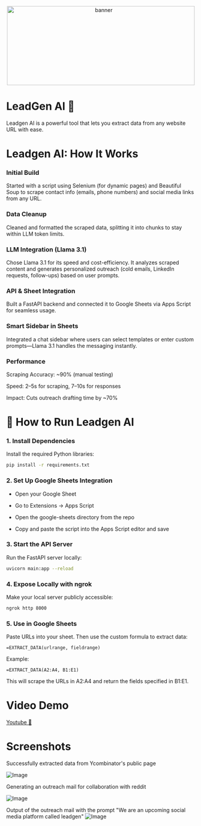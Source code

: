 <p align="center">
    <img src="https://github.com/user-attachments/assets/7d44d1c9-f1d8-477e-8c4c-6485ce086471" alt="banner" height="210" width = "500">
</p>

# LeadGen AI 👾
Leadgen AI is a powerful tool that lets you extract data from any website URL with ease.

# Leadgen AI: How It Works

### Initial Build
Started with a script using Selenium (for dynamic pages) and Beautiful Soup to scrape contact info (emails, phone numbers) and social media links from any URL.

### Data Cleanup
Cleaned and formatted the scraped data, splitting it into chunks to stay within LLM token limits.

### LLM Integration (Llama 3.1)
Chose Llama 3.1 for its speed and cost-efficiency. It analyzes scraped content and generates personalized outreach (cold emails, LinkedIn requests, follow-ups) based on user prompts.

### API & Sheet Integration
Built a FastAPI backend and connected it to Google Sheets via Apps Script for seamless usage.

### Smart Sidebar in Sheets
Integrated a chat sidebar where users can select templates or enter custom prompts—Llama 3.1 handles the messaging instantly.

### Performance

Scraping Accuracy: ~90% (manual testing)

Speed: 2–5s for scraping, 7–10s for responses

Impact: Cuts outreach drafting time by ~70%

# 🚀 How to Run Leadgen AI

### 1. Install Dependencies
Install the required Python libraries:

```bash
pip install -r requirements.txt
```
### 2. Set Up Google Sheets Integration

- Open your Google Sheet

- Go to Extensions → Apps Script

- Open the google-sheets directory from the repo

- Copy and paste the script into the Apps Script editor and save

### 3. Start the API Server

Run the FastAPI server locally:

```bash
uvicorn main:app --reload
```
### 4. Expose Locally with ngrok
Make your local server publicly accessible:

```bash
ngrok http 8000
```
### 5. Use in Google Sheets
Paste URLs into your sheet. Then use the custom formula to extract data:

```excel
=EXTRACT_DATA(urlrange, fieldrange)
```
Example:

```excel
=EXTRACT_DATA(A2:A4, B1:E1)
```
This will scrape the URLs in A2:A4 and return the fields specified in B1:E1.

# Video Demo 
[Youtube 🔗](https://youtu.be/Yqr9LyixnlY)

# Screenshots

Successfully extracted data from Ycombinator's public page

![Image](https://github.com/user-attachments/assets/1dce05c1-a8d8-4e76-9643-ebeab0331bc3)

Generating an outreach mail for collaboration with reddit

![Image](https://github.com/user-attachments/assets/eec045b9-5e72-4de4-a641-678ed7050072)

Output of the outreach mail with the prompt "We are an upcoming social media platform called leadgen"
![Image](https://github.com/user-attachments/assets/197ca511-4c81-45ce-989a-3e41d9edcfd7)

